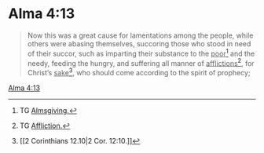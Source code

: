 # Alma 4:13

> Now this was a great cause for lamentations among the people, while others were abasing themselves, succoring those who stood in need of their succor, such as imparting their substance to the <u>poor</u>[^a] and the needy, feeding the hungry, and suffering all manner of <u>afflictions</u>[^b], for Christ’s <u>sake</u>[^c], who should come according to the spirit of prophecy;

[Alma 4:13](https://www.churchofjesuschrist.org/study/scriptures/bofm/alma/4?lang=eng&id=p13#p13)


[^a]: TG [Almsgiving.](https://www.churchofjesuschrist.org/study/scriptures/tg/almsgiving?lang=eng)
[^b]: TG [Affliction.](https://www.churchofjesuschrist.org/study/scriptures/tg/affliction?lang=eng)
[^c]: [[2 Corinthians 12.10|2 Cor. 12:10.]]
